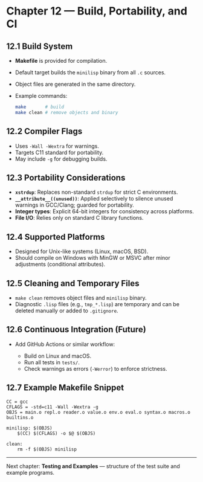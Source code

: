 # Chapter 12 — Build, Portability, and CI

## 12.1 Build System

* **Makefile** is provided for compilation.
* Default target builds the `minilisp` binary from all `.c` sources.
* Object files are generated in the same directory.
* Example commands:

  ```bash
  make       # build
  make clean # remove objects and binary
  ```

## 12.2 Compiler Flags

* Uses `-Wall -Wextra` for warnings.
* Targets C11 standard for portability.
* May include `-g` for debugging builds.

## 12.3 Portability Considerations

* **`xstrdup`**: Replaces non-standard `strdup` for strict C environments.
* **`__attribute__((unused))`**: Applied selectively to silence unused warnings in GCC/Clang; guarded for portability.
* **Integer types**: Explicit 64-bit integers for consistency across platforms.
* **File I/O**: Relies only on standard C library functions.

## 12.4 Supported Platforms

* Designed for Unix-like systems (Linux, macOS, BSD).
* Should compile on Windows with MinGW or MSVC after minor adjustments (conditional attributes).

## 12.5 Cleaning and Temporary Files

* `make clean` removes object files and `minilisp` binary.
* Diagnostic `.lisp` files (e.g., `tmp_*.lisp`) are temporary and can be deleted manually or added to `.gitignore`.

## 12.6 Continuous Integration (Future)

* Add GitHub Actions or similar workflow:

  * Build on Linux and macOS.
  * Run all tests in `tests/`.
  * Check warnings as errors (`-Werror`) to enforce strictness.

## 12.7 Example Makefile Snippet

```make
CC = gcc
CFLAGS = -std=c11 -Wall -Wextra -g
OBJS = main.o repl.o reader.o value.o env.o eval.o syntax.o macros.o builtins.o

minilisp: $(OBJS)
	$(CC) $(CFLAGS) -o $@ $(OBJS)

clean:
	rm -f $(OBJS) minilisp
```

---

Next chapter: **Testing and Examples** — structure of the test suite and example programs.
